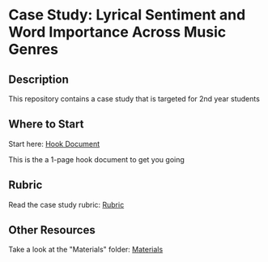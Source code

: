 # Case Study: Lyrical Sentiment and Word Importance Across Music Genres
## Description
This repository contains a case study that is targeted for 2nd year students

## Where to Start
Start here: [Hook Document](https://github.com/nathanpatton8/DS4002-Case-Study-2/blob/main/Hook%20Document.pdf)

This is the a 1-page hook document to get you going

## Rubric
Read the case study rubric: [Rubric](https://github.com/nathanpatton8/DS4002-Case-Study-2/blob/main/Rubric.pdf)

## Other Resources
Take a look at the "Materials" folder: [Materials](https://github.com/nathanpatton8/DS4002-Case-Study-2/tree/main/Materials)
